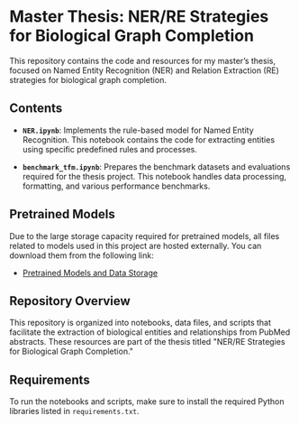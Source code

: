 # Master Thesis: NER/RE Strategies for Biological Graph Completion

This repository contains the code and resources for my master’s thesis, focused on Named Entity Recognition (NER) and Relation Extraction (RE) strategies for biological graph completion.

## Contents

- **`NER.ipynb`**: Implements the rule-based model for Named Entity Recognition. This notebook contains the code for extracting entities using specific predefined rules and processes.
  
- **`benchmark_tfm.ipynb`**: Prepares the benchmark datasets and evaluations required for the thesis project. This notebook handles data processing, formatting, and various performance benchmarks.

## Pretrained Models

Due to the large storage capacity required for pretrained models, all files related to models used in this project are hosted externally. You can download them from the following link:
- [Pretrained Models and Data Storage](X)

## Repository Overview

This repository is organized into notebooks, data files, and scripts that facilitate the extraction of biological entities and relationships from PubMed abstracts. These resources are part of the thesis titled "NER/RE Strategies for Biological Graph Completion."

## Requirements

To run the notebooks and scripts, make sure to install the required Python libraries listed in `requirements.txt`.
